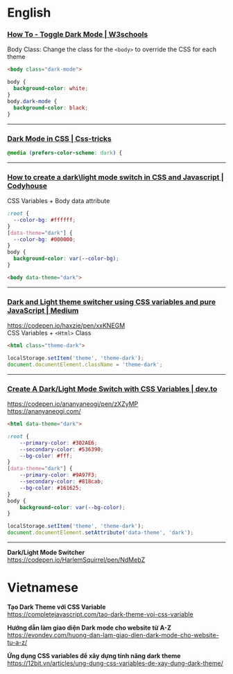 # English

### [How To - Toggle Dark Mode | W3schools](https://www.w3schools.com/howto/howto_js_toggle_dark_mode.asp)
Body Class: Change the class for the `<body>` to override the CSS for each theme
```html
<body class="dark-mode">
```
```css
body {
  background-color: white;
}
body.dark-mode {
  background-color: black;
}
```


-----
### [Dark Mode in CSS | Css-tricks](https://css-tricks.com/dark-modes-with-css/)
```css
@media (prefers-color-scheme: dark) {
```


-----
### [How to create a dark\light mode switch in CSS and Javascript | Codyhouse](https://codyhouse.co/blog/post/dark-light-switch-css-javascript)
CSS Variables + Body data attribute
```css
:root {
  --color-bg: #ffffff;
}
[data-theme="dark"] {
  --color-bg: #000000;
}
body {
  background-color: var(--color-bg);
}
```
```html
<body data-theme="dark">
```


-----
### [Dark and Light theme switcher using CSS variables and pure JavaScript | Medium](https://medium.com/@haxzie/dark-and-light-theme-switcher-using-css-variables-and-pure-javascript-zocada-dd0059d72fa2)
https://codepen.io/haxzie/pen/xxKNEGM  
CSS Variables + `<Html>` Class
```html
<html class="theme-dark">
```
```javascript
localStorage.setItem('theme', 'theme-dark');
document.documentElement.className = 'theme-dark';
```


-----
### [Create A Dark/Light Mode Switch with CSS Variables | dev.to](https://dev.to/ananyaneogi/create-a-dark-light-mode-switch-with-css-variables-34l8)
https://codepen.io/ananyaneogi/pen/zXZyMP  
https://ananyaneogi.com/  

```html
<html data-theme="dark">
```
```css
:root {
    --primary-color: #302AE6;
    --secondary-color: #536390;
    --bg-color: #fff;
}
[data-theme="dark"] {
    --primary-color: #9A97F3;
    --secondary-color: #818cab;
    --bg-color: #161625;
}
body {
    background-color: var(--bg-color);
}
```
```javascript
localStorage.setItem('theme', 'theme-dark');
document.documentElement.setAttribute('data-theme', 'dark');
```

-----
**Dark/Light Mode Switcher**  
https://codepen.io/HarlemSquirrel/pen/NdMebZ



# Vietnamese
**Tạo Dark Theme với CSS Variable**  
https://completejavascript.com/tao-dark-theme-voi-css-variable

**Hướng dẫn làm giao diện Dark mode cho website từ A-Z**  
https://evondev.com/huong-dan-lam-giao-dien-dark-mode-cho-website-tu-a-z/

**Ứng dụng CSS variables để xây dựng tính năng dark theme**  
https://12bit.vn/articles/ung-dung-css-variables-de-xay-dung-dark-theme/
